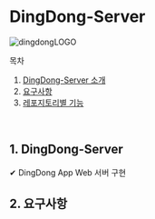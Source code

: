 # DingDong-Server
![dingdongLOGO](https://github.com/user-attachments/assets/82bff7f4-0732-4058-83fe-7f1d78f321c4)

<summary>목차</summary>

1. [DingDong-Server 소개](#intro)
2. [요구사항](#reqirements)
3. [레포지토리별 기능](#function)

<br/>

## 1. <span id="intro"> DingDong-Server </span>

✔ DingDong App Web 서버 구현

## 2. <span id="reqirements"> 요구사항 </span>
